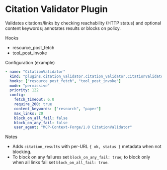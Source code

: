 # Citation Validator Plugin

Validates citations/links by checking reachability (HTTP status) and optional content keywords; annotates results or blocks on policy.

Hooks
- resource_post_fetch
- tool_post_invoke

Configuration (example)
```yaml
- name: "CitationValidator"
  kind: "plugins.citation_validator.citation_validator.CitationValidatorPlugin"
  hooks: ["resource_post_fetch", "tool_post_invoke"]
  mode: "permissive"
  priority: 122
  config:
    fetch_timeout: 6.0
    require_200: true
    content_keywords: ["research", "paper"]
    max_links: 20
    block_on_all_fail: false
    block_on_any_fail: false
    user_agent: "MCP-Context-Forge/1.0 CitationValidator"
```

Notes
- Adds `citation_results` with per-URL `{ ok, status }` metadata when not blocking.
- To block on any failures set `block_on_any_fail: true`; to block only when all links fail set `block_on_all_fail: true`.

